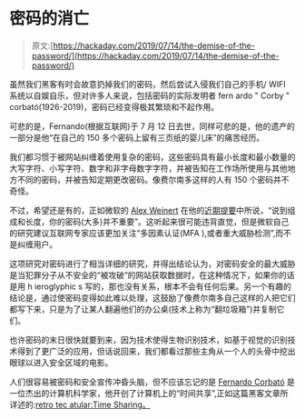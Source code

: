 # 密码的消亡

> 原文:[https://hackaday.com/2019/07/14/the-demise-of-the-password/](https://hackaday.com/2019/07/14/the-demise-of-the-password/)

虽然我们黑客有时会故意扔掉我们的密码，然后尝试入侵我们自己的手机/ WIFI 系统以自娱自乐，但对许多人来说，包括密码的实际发明者 fern ardo " Corby " corbató(1926-2019)，密码已经变得极其繁琐和不起作用。

可悲的是，Fernando(根据互联网)于 7 月 12 日去世，同样可悲的是，他的遗产的一部分是他“在自己的 150 多个密码上留有三页纸的婴儿床”的痛苦经历。

我们都习惯于被网站纠缠着使用复杂的密码，这些密码具有最小长度和最小数量的大写字符、小写字符、数字和非字母数字字符，并被告知在工作场所使用与其他地方不同的密码，并被告知定期更改密码。像费尔南多这样的人有 150 个密码并不奇怪。

不过，希望还是有的，正如微软的 [Alex Weinert](https://techcommunity.microsoft.com/t5/user/viewprofilepage/user-id/221690) 在他的[近期提要](https://techcommunity.microsoft.com/t5/Azure-Active-Directory-Identity/Your-Pa-word-doesn-t-matter/ba-p/731984?fbclid=IwAR3X6ugbGrhtmwP9UFLi3ggOSxl9qtiO2xsdJ-yaqFYcKTqhlD6lCFu-PC4)中所说，“说到组成和长度，你的密码(大多)并不重要”。这听起来很可能违背直觉，但是微软自己的研究建议互联网专家应该更加关注“多因素认证(MFA ),或者重大威胁检测”,而不是纠缠用户。 

这项研究对密码进行了相当详细的研究，并得出结论认为，对密码安全的最大威胁是当犯罪分子从不安全的“被攻破”的网站获取数据时，在这种情况下，如果你的话是用 h ieroglyphic s 写的，那也没有关系，根本不会有任何后果。另一个有趣的结论是，通过使密码变得如此难以处理，这鼓励了像费尔南多自己这样的人把它们都写下来，只是为了让某人翻遍他们的办公桌(技术上称为“翻垃圾箱”)并复制它们。

也许密码的末日很快就要到来，因为技术使得生物识别技术，如基于视觉的识别技术得到了更广泛的应用，但话说回来，我们都看过那些主角从一个人的头骨中挖出眼球以进入安全区域的电影。

人们很容易被密码和安全宣传冲昏头脑，但不应该忘记的是 [Fernardo Corbató](https://en.wikipedia.org/wiki/Fernando_J._Corbat%C3%B3) 是一位杰出的计算机科学家，他开创了计算机上的“时间共享”,正如这篇黑客文章所详述的:[retro tec atular:Time Sharing。](https://hackaday.com/2012/09/17/retrotectacular-time-sharing/)